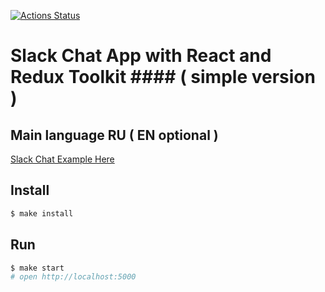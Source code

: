 [![Actions Status](https://github.com/Foppp/frontend-project-lvl4/workflows/hexlet-check/badge.svg)](https://github.com/Foppp/frontend-project-lvl4/actions)

# Slack Chat App with React and Redux Toolkit #### ( simple version )

## Main language RU ( EN optional )


[Slack Chat Example Here](https://slack-chat-hexlet.herokuapp.com/)

## Install

```sh
$ make install
```

## Run

```sh
$ make start
# open http://localhost:5000
```
